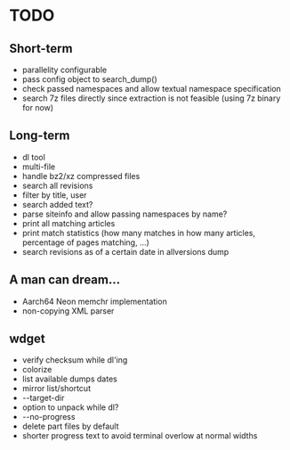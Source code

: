 # TODO

## Short-term
- parallelity configurable
- pass config object to search_dump()
- check passed namespaces and allow textual namespace specification
- search 7z files directly since extraction is not feasible (using 7z binary for now)

## Long-term
- dl tool
- multi-file
- handle bz2/xz compressed files
- search all revisions
- filter by title, user
- search added text?
- parse siteinfo and allow passing namespaces by name?
- print all matching articles
- print match statistics (how many matches in how many articles, percentage of pages matching, ...)
- search revisions as of a certain date in allversions dump

## A man can dream...
- Aarch64 Neon memchr implementation
- non-copying XML parser

## wdget
- verify checksum while dl'ing
- colorize
- list available dumps dates
- mirror list/shortcut
- --target-dir
- option to unpack while dl?
- --no-progress
- delete part files by default
- shorter progress text to avoid terminal overlow at normal widths